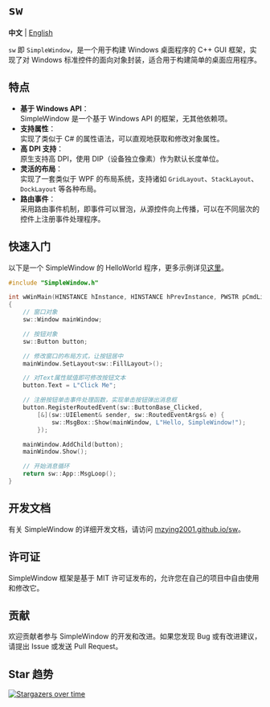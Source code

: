 # `sw`

**中文** | [English](./README.en.md)

`sw` 即 `SimpleWindow`，是一个用于构建 Windows 桌面程序的 C++ GUI 框架，实现了对 Windows 标准控件的面向对象封装，适合用于构建简单的桌面应用程序。

## 特点

+ **基于 Windows API**：  
  SimpleWindow 是一个基于 Windows API 的框架，无其他依赖项。
+ **支持属性**：  
  实现了类似于 C# 的属性语法，可以直观地获取和修改对象属性。
+ **高 DPI 支持**：  
  原生支持高 DPI，使用 DIP（设备独立像素）作为默认长度单位。
+ **灵活的布局**：  
  实现了一套类似于 WPF 的布局系统，支持诸如 `GridLayout`、`StackLayout`、`DockLayout` 等各种布局。
+ **路由事件**：  
  采用路由事件机制，即事件可以冒泡，从源控件向上传播，可以在不同层次的控件上注册事件处理程序。

## 快速入门

以下是一个 SimpleWindow 的 HelloWorld 程序，更多示例详见[这里](./examples)。

```c++
#include "SimpleWindow.h"

int wWinMain(HINSTANCE hInstance, HINSTANCE hPrevInstance, PWSTR pCmdLine, INT nCmdShow)
{
    // 窗口对象
    sw::Window mainWindow;

    // 按钮对象
    sw::Button button;

    // 修改窗口的布局方式，让按钮居中
    mainWindow.SetLayout<sw::FillLayout>();

    // 对Text属性赋值即可修改按钮文本
    button.Text = L"Click Me";

    // 注册按钮单击事件处理函数，实现单击按钮弹出消息框
    button.RegisterRoutedEvent(sw::ButtonBase_Clicked,
        [&](sw::UIElement& sender, sw::RoutedEventArgs& e) {
            sw::MsgBox::Show(mainWindow, L"Hello, SimpleWindow!");
        });

    mainWindow.AddChild(button);
    mainWindow.Show();

    // 开始消息循环
    return sw::App::MsgLoop();
}
```

## 开发文档

有关 SimpleWindow 的详细开发文档，请访问 [mzying2001.github.io/sw](https://mzying2001.github.io/sw)。

## 许可证

SimpleWindow 框架是基于 MIT 许可证发布的，允许您在自己的项目中自由使用和修改它。

## 贡献

欢迎贡献者参与 SimpleWindow 的开发和改进。如果您发现 Bug 或有改进建议，请提出 Issue 或发送 Pull Request。

## Star 趋势

[![Stargazers over time](https://starchart.cc/Mzying2001/sw.svg)](https://starchart.cc/Mzying2001/sw)
